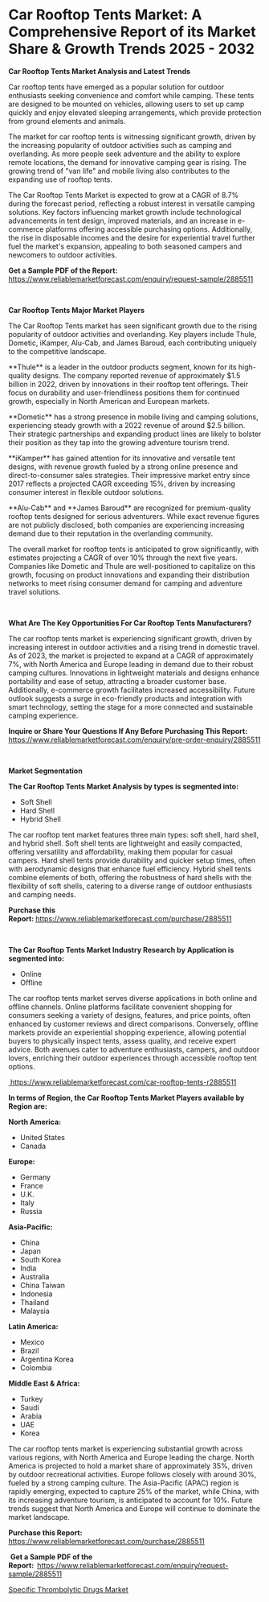 <p><h1>Car Rooftop Tents Market: A Comprehensive Report of its Market Share & Growth Trends 2025 - 2032</h1></p><p><strong>Car Rooftop Tents Market Analysis and Latest Trends</strong></p>
<p><p>Car rooftop tents have emerged as a popular solution for outdoor enthusiasts seeking convenience and comfort while camping. These tents are designed to be mounted on vehicles, allowing users to set up camp quickly and enjoy elevated sleeping arrangements, which provide protection from ground elements and animals.</p><p>The market for car rooftop tents is witnessing significant growth, driven by the increasing popularity of outdoor activities such as camping and overlanding. As more people seek adventure and the ability to explore remote locations, the demand for innovative camping gear is rising. The growing trend of "van life" and mobile living also contributes to the expanding use of rooftop tents.</p><p>The Car Rooftop Tents Market is expected to grow at a CAGR of 8.7% during the forecast period, reflecting a robust interest in versatile camping solutions. Key factors influencing market growth include technological advancements in tent design, improved materials, and an increase in e-commerce platforms offering accessible purchasing options. Additionally, the rise in disposable incomes and the desire for experiential travel further fuel the market's expansion, appealing to both seasoned campers and newcomers to outdoor activities.</p></p>
<p><strong>Get a Sample PDF of the Report:&nbsp;</strong> <a href="https://www.reliablemarketforecast.com/enquiry/request-sample/2885511?utm_campaign=3500&utm_medium=2&utm_source=Github&utm_content=ia&utm_term=13032025&utm_id=car-rooftop-tents">https://www.reliablemarketforecast.com/enquiry/request-sample/2885511</a></p>
<p>&nbsp;</p>
<p><strong>Car Rooftop Tents Major Market Players</strong></p>
<p><p>The Car Rooftop Tents market has seen significant growth due to the rising popularity of outdoor activities and overlanding. Key players include Thule, Dometic, iKamper, Alu-Cab, and James Baroud, each contributing uniquely to the competitive landscape.</p><p>**Thule** is a leader in the outdoor products segment, known for its high-quality designs. The company reported revenue of approximately $1.5 billion in 2022, driven by innovations in their rooftop tent offerings. Their focus on durability and user-friendliness positions them for continued growth, especially in North American and European markets.</p><p>**Dometic** has a strong presence in mobile living and camping solutions, experiencing steady growth with a 2022 revenue of around $2.5 billion. Their strategic partnerships and expanding product lines are likely to bolster their position as they tap into the growing adventure tourism trend.</p><p>**iKamper** has gained attention for its innovative and versatile tent designs, with revenue growth fueled by a strong online presence and direct-to-consumer sales strategies. Their impressive market entry since 2017 reflects a projected CAGR exceeding 15%, driven by increasing consumer interest in flexible outdoor solutions.</p><p>**Alu-Cab** and **James Baroud** are recognized for premium-quality rooftop tents designed for serious adventurers. While exact revenue figures are not publicly disclosed, both companies are experiencing increasing demand due to their reputation in the overlanding community.</p><p>The overall market for rooftop tents is anticipated to grow significantly, with estimates projecting a CAGR of over 10% through the next five years. Companies like Dometic and Thule are well-positioned to capitalize on this growth, focusing on product innovations and expanding their distribution networks to meet rising consumer demand for camping and adventure travel solutions.</p></p>
<p>&nbsp;</p>
<p><strong>What Are The Key Opportunities For Car Rooftop Tents Manufacturers?</strong></p>
<p><p>The car rooftop tents market is experiencing significant growth, driven by increasing interest in outdoor activities and a rising trend in domestic travel. As of 2023, the market is projected to expand at a CAGR of approximately 7%, with North America and Europe leading in demand due to their robust camping cultures. Innovations in lightweight materials and designs enhance portability and ease of setup, attracting a broader customer base. Additionally, e-commerce growth facilitates increased accessibility. Future outlook suggests a surge in eco-friendly products and integration with smart technology, setting the stage for a more connected and sustainable camping experience.</p></p>
<p><strong>Inquire or Share Your Questions If Any Before Purchasing This Report:</strong> <a href="https://www.reliablemarketforecast.com/enquiry/pre-order-enquiry/2885511?utm_campaign=3500&utm_medium=2&utm_source=Github&utm_content=ia&utm_term=13032025&utm_id=car-rooftop-tents">https://www.reliablemarketforecast.com/enquiry/pre-order-enquiry/2885511</a></p>
<p>&nbsp;</p>
<p><strong>Market Segmentation</strong></p>
<p><strong>The Car Rooftop Tents Market Analysis by types is segmented into:</strong></p>
<p><ul><li>Soft Shell</li><li>Hard Shell</li><li>Hybrid Shell</li></ul></p>
<p><p>The car rooftop tent market features three main types: soft shell, hard shell, and hybrid shell. Soft shell tents are lightweight and easily compacted, offering versatility and affordability, making them popular for casual campers. Hard shell tents provide durability and quicker setup times, often with aerodynamic designs that enhance fuel efficiency. Hybrid shell tents combine elements of both, offering the robustness of hard shells with the flexibility of soft shells, catering to a diverse range of outdoor enthusiasts and camping needs.</p></p>
<p><strong>Purchase this Report:&nbsp;</strong><a href="https://www.reliablemarketforecast.com/purchase/2885511?utm_campaign=3500&utm_medium=2&utm_source=Github&utm_content=ia&utm_term=13032025&utm_id=car-rooftop-tents">https://www.reliablemarketforecast.com/purchase/2885511</a></p>
<p>&nbsp;</p>
<p><strong>The Car Rooftop Tents Market Industry Research by Application is segmented into:</strong></p>
<p><ul><li>Online</li><li>Offline</li></ul></p>
<p><p>The car rooftop tents market serves diverse applications in both online and offline channels. Online platforms facilitate convenient shopping for consumers seeking a variety of designs, features, and price points, often enhanced by customer reviews and direct comparisons. Conversely, offline markets provide an experiential shopping experience, allowing potential buyers to physically inspect tents, assess quality, and receive expert advice. Both avenues cater to adventure enthusiasts, campers, and outdoor lovers, enriching their outdoor experiences through accessible rooftop tent options.</p></p>
<p><a href="https://www.reliablemarketforecast.com/car-rooftop-tents-r2885511?utm_campaign=3500&utm_medium=2&utm_source=Github&utm_content=ia&utm_term=13032025&utm_id=car-rooftop-tents">&nbsp;https://www.reliablemarketforecast.com/car-rooftop-tents-r2885511</a></p>
<p><strong>In terms of Region, the Car Rooftop Tents Market Players available by Region are:</strong></p>
<p>
    <p> <strong> North America: </strong>
        <ul>
            <li>United States</li>
            <li>Canada</li>
        </ul>
        </p> 
    <p> <strong> Europe: </strong>
        <ul>
            <li>Germany</li>
            <li>France</li>
            <li>U.K.</li>
            <li>Italy</li>
            <li>Russia</li>
        </ul>
        </p> 
    <p> <strong> Asia-Pacific: </strong>
        <ul>
            <li>China</li>
            <li>Japan</li>
            <li>South Korea</li>
            <li>India</li>
            <li>Australia</li>
            <li>China Taiwan</li>
            <li>Indonesia</li>
            <li>Thailand</li>
            <li>Malaysia</li>
        </ul>
        </p> 
    <p> <strong> Latin America: </strong>
        <ul>
            <li>Mexico</li>
            <li>Brazil</li>
            <li>Argentina Korea</li>
            <li>Colombia</li>
        </ul>
        </p> 
    <p> <strong> Middle East & Africa: </strong>
        <ul>
            <li>Turkey</li>
            <li>Saudi</li>
            <li>Arabia</li>
            <li>UAE</li>
            <li>Korea</li>
        </ul>
    </p>
    </p>
<p><p>The car rooftop tents market is experiencing substantial growth across various regions, with North America and Europe leading the charge. North America is projected to hold a market share of approximately 35%, driven by outdoor recreational activities. Europe follows closely with around 30%, fueled by a strong camping culture. The Asia-Pacific (APAC) region is rapidly emerging, expected to capture 25% of the market, while China, with its increasing adventure tourism, is anticipated to account for 10%. Future trends suggest that North America and Europe will continue to dominate the market landscape.</p></p>
<p><strong>Purchase this Report: </strong><a href="https://www.reliablemarketforecast.com/purchase/2885511?utm_campaign=3500&utm_medium=2&utm_source=Github&utm_content=ia&utm_term=13032025&utm_id=car-rooftop-tents">https://www.reliablemarketforecast.com/purchase/2885511</a></p>
<p>&nbsp;<strong>Get a Sample PDF of the Report:&nbsp;&nbsp;</strong><a href="https://www.reliablemarketforecast.com/enquiry/request-sample/2885511?utm_campaign=3500&utm_medium=2&utm_source=Github&utm_content=ia&utm_term=13032025&utm_id=car-rooftop-tents">https://www.reliablemarketforecast.com/enquiry/request-sample/2885511</a></p>
<p><strong></strong></p>
<p><p><a href="https://github.com/anggigpps/Market-Research-Report-List-1/blob/main/specific-thrombolytic-drugs-market.md?utm_campaign=3500&utm_medium=2&utm_source=Github&utm_content=ia&utm_term=13032025&utm_id=car-rooftop-tents">Specific Thrombolytic Drugs Market</a></p></p>